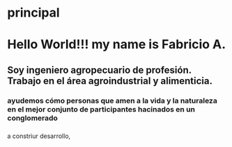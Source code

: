 # principal
<!Doctype html>
<head>
</head>
<body><p><h1>Hello World!!! my name is Fabricio A.
  </h1></p><h2>Soy ingeniero agropecuario de profesión. Trabajo en el área agroindustrial y alimenticia.</h2></p>
  <p><h3>ayudemos cómo personas  que amen a la vida y la naturaleza en el mejor conjunto de participantes hacinados en un conglomerado</h3></p>
  <p><h3></h3>a constriur desarrollo, </h3</p>
  <foot></foot>
</body>
</html>
